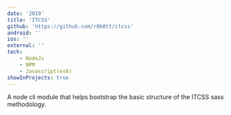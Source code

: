 ```yaml
---
date: '2019'
title: 'ITCSS'
github: 'https://github.com/r0b0tt/itcss'
android: ''
ios: ''
external: ''
tech:
    - NodeJs
    - NPM
    - Javascript(es6)
showInProjects: true
---
```


A node cli module that helps bootstrap the basic structure of the ITCSS sass methodology.
